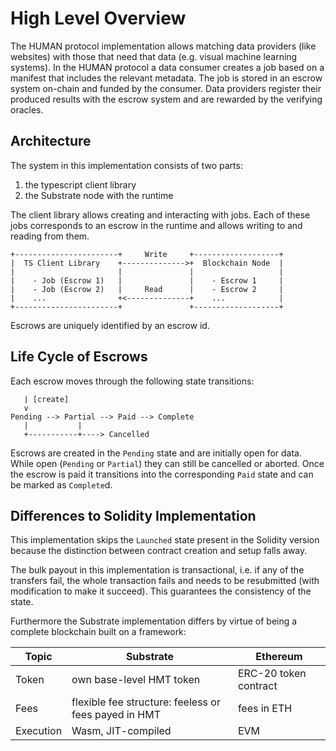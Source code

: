 # High Level Overview

The HUMAN protocol implementation allows matching data providers (like websites) with those that
need that data (e.g. visual machine learning systems).
In the HUMAN protocol a data consumer creates a job based on a manifest that includes the relevant
metadata. The job is stored in an escrow system on-chain and funded by the consumer. Data providers
register their produced results with the escrow system and are rewarded by the verifying oracles.

## Architecture

The system in this implementation consists of two parts:

1. the typescript client library
2. the Substrate node with the runtime

The client library allows creating and interacting with jobs. Each of these jobs corresponds to an
escrow in the runtime and allows writing to and reading from them.

```
+-----------------------+     Write     +-------------------+
|  TS Client Library    +-------------->+  Blockchain Node  |
|                       |               |                   |
|    - Job (Escrow 1)   |               |    - Escrow 1     |
|    - Job (Escrow 2)   |     Read      |    - Escrow 2     |
|    ...                +<--------------+    ...            |
+-----------------------+               +-------------------+
```

Escrows are uniquely identified by an escrow id.

## Life Cycle of Escrows

Each escrow moves through the following state transitions:

```
   | [create]
   v
Pending --> Partial --> Paid --> Complete
   |           |
   +-----------+----> Cancelled
```

Escrows are created in the `Pending` state and are initially open for data. While open (`Pending` or
`Partial`) they can still be cancelled or aborted. Once the escrow is paid it transitions into the
corresponding `Paid` state and can be marked as `Complete`d.

## Differences to Solidity Implementation

This implementation skips the `Launched` state present in the Solidity version because the distinction
between contract creation and setup falls away.

The bulk payout in this implementation is transactional, i.e. if any of the transfers fail, the whole
transaction fails and needs to be resubmitted (with modification to make it succeed). This guarantees
the consistency of the state.

Furthermore the Substrate implementation differs by virtue of being a complete blockchain built on a
framework:

| Topic     | Substrate                                            | Ethereum              |
| --------- | ---------------------------------------------------- | --------------------- |
| Token     | own base-level HMT token                             | ERC-20 token contract |
| Fees      | flexible fee structure: feeless or fees payed in HMT | fees in ETH           |
| Execution | Wasm, JIT-compiled                                   | EVM                   |
